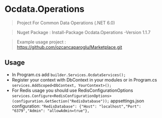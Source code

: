 # Ocdata.Operations

> Project For Common Data Operations (.NET 6.0)

> Nuget Package : Install-Package Ocdata.Operations -Version 1.1.7

> Example usage project : https://github.com/ozcancaparoglu/Marketplace.git

## Usage

- In Program.cs add
`builder.Services.OcdataServices();`
- Register your context with DbContext in your modules or in Program.cs
`services.AddScoped<DbContext, YourContext>(); `
- For Redis usage you should use RedisConfigurationOptions
`services.Configure<RedisConfigurationOptions>(configuration.GetSection("RedisDatabase"));`
 appsettings.json configuration: `"RedisDatabase": {"Host": "localhost","Port": "6379","Admin": "allowAdmin=true"},`





